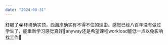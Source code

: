 ```yaml
---
date: "2024-08-31"
---
```

舒服了😭环境确实顶，西海岸确实有不得不住的理由。感觉已经八百年没有做过学生了，能重新学习感觉真好🫠anyway还是希望课程workload能低一点以免影响找工作🤣
